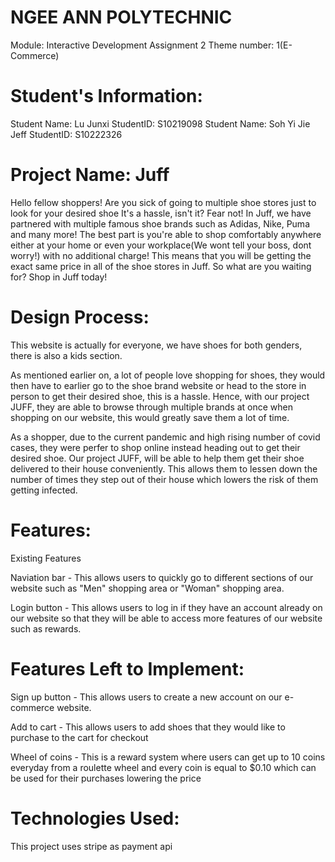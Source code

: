 # NGEE ANN POLYTECHNIC
Module: Interactive Development
Assignment 2
Theme number: 1(E-Commerce)


# Student's Information:
Student Name: Lu Junxi
StudentID: S10219098
Student Name: Soh Yi Jie Jeff
StudentID: S10222326

# Project Name: Juff
Hello fellow shoppers! Are you sick of going to multiple shoe stores just to look for your desired shoe
It's a hassle, isn't it? Fear not! In Juff, we have partnered with multiple famous shoe brands such as
Adidas, Nike, Puma and many more!  The best part is you're able to shop comfortably anywhere either at
your home or even your workplace(We wont tell your boss, dont worry!) with no additional charge! This
means that you will be getting the exact same price in all of the shoe stores in Juff. So what are you
waiting for? Shop in Juff today!

# Design Process:
This website is actually for everyone, we have shoes for both genders, there is also a kids section.

As mentioned earlier on, a lot of people love shopping for shoes, they would then have to earlier go to
the shoe brand website or head to the store in person to get their desired shoe, this is a hassle.
Hence, with our project JUFF, they are able to browse through multiple brands at once when shopping on
our website, this would greatly save them a lot of time.

As a shopper, due to the current pandemic and high rising number of covid cases, they were perfer to
shop online instead heading out to get their desired shoe. Our project JUFF, will be able to help them get their shoe delivered to their house conveniently. This allows them to lessen down the number of times they step out of their house which lowers the risk of them getting infected.

# Features:

Existing Features

Naviation  bar - This allows users to quickly go to different sections of our website such as "Men" shopping area or "Woman" shopping area.

Login button - This allows users to log in if they have an account already on our website so that they will be able to access more features of our website such as rewards.

# Features Left to Implement:

Sign up button - This allows users to create a new account on our e-commerce website.

Add to cart - This allows users to add shoes that they would like to purchase to the cart for checkout

Wheel of coins - This is a reward system where users can get up to 10 coins everyday from a roulette wheel and every coin is equal to $0.10 which can be used for their purchases lowering the price

# Technologies Used:

This project uses stripe as payment api

